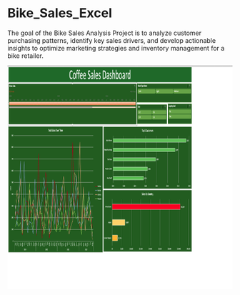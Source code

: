 # Bike_Sales_Excel
 The goal of the Bike Sales Analysis Project is to analyze customer purchasing patterns, identify key sales drivers, and develop actionable insights to optimize marketing strategies and inventory management for a bike retailer.

<img src="https://github.com/begindeveloper/Coffee_Orders_project/blob/main/coffeesalesDash.png" width="1000" height="500">
